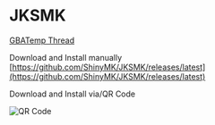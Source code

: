 # JKSMK

[GBATemp Thread](https://gbatemp.net/threads/release-jksmk-quick-compact-save-manager.433204)

Download and Install manually
[https://github.com/ShinyMK/JKSMK/releases/latest](https://github.com/ShinyMK/JKSMK/releases/latest)

Download and Install via/QR Code

![QR Code](http://www.qr-code-generator.com/phpqrcode/getCode.php?cht=qr&chl=http%3A%2F%2Fwww.homebrewhub.xyz%2Flatest%2Fcia%2FShinyMK%2FJKSMK&chs=180x180&choe=UTF-8&chld=L|0)
